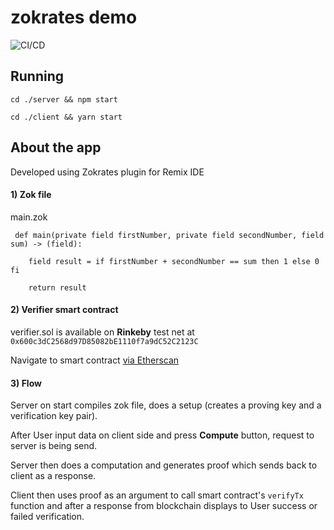 # zokrates demo

![CI/CD](https://github.com/andrejrakic/zokrates-demo/workflows/CI/CD/badge.svg?branch=master)

## Running


``` cd ./server && npm start ```


``` cd ./client && yarn start ```

## About the app

Developed using Zokrates plugin for Remix IDE

#### 1) Zok file

main.zok

     def main(private field firstNumber, private field secondNumber, field sum) -> (field):

        field result = if firstNumber + secondNumber == sum then 1 else 0 fi

        return result


#### 2) Verifier smart contract

verifier.sol is available on **Rinkeby** test net at ``` 0x600c3dC2568d97D85082bE1110f7a9dC52C2123C ```

Navigate to smart contract [via Etherscan](https://rinkeby.etherscan.io/address/0x600c3dc2568d97d85082be1110f7a9dc52c2123c#code)

#### 3) Flow

Server on start compiles zok file, does a setup (creates a proving key and a verification key pair).

After User input data on client side and press **Compute** button, request to server is being send. 

Server then does a computation and generates proof which sends back to client as a response. 

Client then uses proof as an argument to call smart contract's ```verifyTx``` function and after a response from blockchain displays to User success or failed verification.
